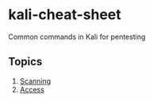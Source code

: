 # kali-cheat-sheet

Common commands in Kali for pentesting

## Topics

1. [Scanning](docs/scanning.md)
2. [Access](docs/access.md)
